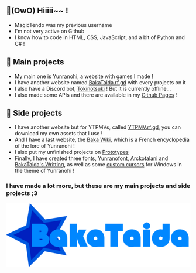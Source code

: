 ## 👋(OwO) Hiiiii~~ !

- MagicTendo was my previous username
- I'm not very active on Github
- I know how to code in HTML, CSS, JavaScript, and a bit of Python and C# !


## 🍙 Main projects

- My main one is [Yunranohi](http://yunranohi.rf.gd), a website with games I made !
- I have another website named [BakaTaida.rf.gd](http://bakataida.rf.gd/) with every projects on it
- I also have a Discord bot, [Tokinotsuki](http://tokinotsuki.rf.gd) ! But it is currently offline...
- I also made some APIs and there are available in my [Github Pages](https://magictendo.github.io/GithubPages/) !


## 🍡 Side projects

- I have another website but for YTPMVs, called [YTPMV.rf.gd](http://ytpmv.rf.gd), you can download my own assets that I use !
- And I have a last website, the  [Baka Wiki](http://baka-wiki.rf.gd), which is a French encyclopedia of the lore of Yunranohi !
- I also put my unfinished projects on [Prototypes](http://bakataida.rf.gd/Prototypes.html)
- Finally, I have created three fonts, [Yunranofont](http://bakataida.rf.gd/res/Yunranofont.ttf), [Arckotalani](http://bakataida.rf.gd/res/Arckotalani.ttf) and [BakaTaida's Writting](http://bakataida.rf.gd/res/BakaTaida's%20Writting.ttf), as well as some [custom cursors](http://bakataida.rf.gd/res/YunranohiCursors.zip) for Windows in the theme of Yunranohi !


### I have made a lot more, but these are my main projects and side projects ;3

![BakaTaida's Logo](https://raw.githubusercontent.com/MagicTendo/HTTPS-IMG/main/BakaTaida.png)
